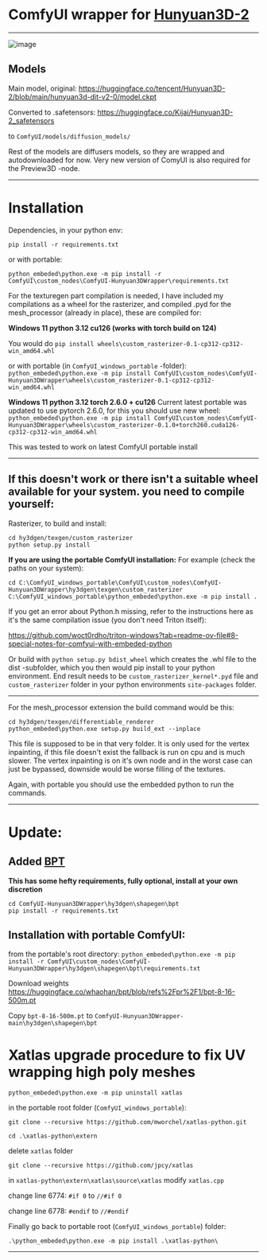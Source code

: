 
# ComfyUI wrapper for [Hunyuan3D-2](https://github.com/Tencent/Hunyuan3D-2)
---

![image](https://github.com/user-attachments/assets/a5fcd4e1-f9d1-4c21-b299-c9af85dee163)

## Models
Main model, original: https://huggingface.co/tencent/Hunyuan3D-2/blob/main/hunyuan3d-dit-v2-0/model.ckpt

Converted to .safetensors: https://huggingface.co/Kijai/Hunyuan3D-2_safetensors

to `ComfyUI/models/diffusion_models/`

Rest of the models are diffusers models, so they are wrapped and autodownloaded for now. Very new version of ComyUI is also required for the Preview3D -node.

---

# Installation
Dependencies, in your python env:

`pip install -r requirements.txt`

or with portable:

`python_embeded\python.exe -m pip install -r ComfyUI\custom_nodes\ComfyUI-Hunyuan3DWrapper\requirements.txt`


For the texturegen part compilation is needed, I have included my compilations as a wheel for the rasterizer, and compiled .pyd for the mesh_processor (already in place), these are compiled for:

**Windows 11 python 3.12 cu126 (works with torch build on 124)**

You would do `pip install wheels\custom_rasterizer-0.1-cp312-cp312-win_amd64.whl`

or with portable (in `ComfyUI_windows_portable` -folder):
`python_embeded\python.exe -m pip install ComfyUI\custom_nodes\ComfyUI-Hunyuan3DWrapper\wheels\custom_rasterizer-0.1-cp312-cp312-win_amd64.whl`

**Windows 11 python 3.12 torch 2.6.0 + cu126**
Current latest portable was updated to use pytorch 2.6.0, for this you should use new wheel:
`python_embeded\python.exe -m pip install ComfyUI\custom_nodes\ComfyUI-Hunyuan3DWrapper\wheels\custom_rasterizer-0.1.0+torch260.cuda126-cp312-cp312-win_amd64.whl`

This was tested to work on latest ComfyUI portable install

---

## If this doesn't work or there isn't a suitable wheel available for your system. you need to compile yourself:

Rasterizer, to build and install:

```
cd hy3dgen/texgen/custom_rasterizer
python setup.py install
```

**If you are using the portable ComfyUI installation:**
For example (check the paths on your system):
```
cd C:\ComfyUI_windows_portable\ComfyUI\custom_nodes\ComfyUI-Hunyuan3DWrapper\hy3dgen\texgen\custom_rasterizer
C:\ComfyUI_windows_portable\python_embeded\python.exe -m pip install .
```

If you get an error about Python.h missing, refer to the instructions here as it's the same compilation issue (you don't need Triton itself):

https://github.com/woct0rdho/triton-windows?tab=readme-ov-file#8-special-notes-for-comfyui-with-embeded-python


Or build with `python setup.py bdist_wheel` which creates the .whl file to the dist -subfolder, which you then would pip install to your python environment. 
End result needs to be `custom_rasterizer_kernel*.pyd` file and `custom_rasterizer` folder in your python environments `site-packages` folder.

---

For the mesh_processor extension the build command would be this:
```
cd hy3dgen/texgen/differentiable_renderer
python_embeded\python.exe setup.py build_ext --inplace
```
This file is supposed to be in that very folder. It is only used for the vertex inpainting, if this file doesn't exist the fallback is run on cpu and is much slower. The vertex inpainting is on it's own node and in the worst case can just be bypassed, downside would be worse filling of the textures.

Again, with portable you should use the embedded python to run the commands.

---

# Update:

## Added [BPT](https://github.com/whaohan/bpt)

**This has some hefty requirements, fully optional, install at your own discretion**
```
cd ComfyUI-Hunyuan3DWrapper\hy3dgen\shapegen\bpt
pip install -r requirements.txt
```

## Installation with portable ComfyUI:
from the portable's root directory:
`python_embeded\python.exe -m pip install -r ComfyUI\custom_nodes\ComfyUI-Hunyuan3DWrapper\hy3dgen\shapegen\bpt\requirements.txt`

Download weights <https://huggingface.co/whaohan/bpt/blob/refs%2Fpr%2F1/bpt-8-16-500m.pt>

Copy `bpt-8-16-500m.pt` to `ComfyUI-Hunyuan3DWrapper-main\hy3dgen\shapegen\bpt`

# Xatlas upgrade procedure to fix UV wrapping high poly meshes

`python_embeded\python.exe -m pip uninstall xatlas`

in the portable root folder (`ComfyUI_windows_portable`):

`git clone --recursive https://github.com/mworchel/xatlas-python.git`

`cd .\xatlas-python\extern`

delete `xatlas` folder 

`git clone --recursive https://github.com/jpcy/xatlas`

in `xatlas-python\extern\xatlas\source\xatlas` modify `xatlas.cpp`

change line 6774: `#if 0` to `//#if 0`

change line 6778: `#endif` to `//#endif`

Finally go back to portable root (`ComfyUI_windows_portable`) folder:

`.\python_embeded\python.exe -m pip install .\xatlas-python\`

---
